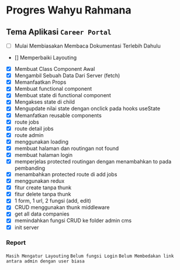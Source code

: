 # Progres Wahyu Rahmana
## Tema Aplikasi `Career Portal`
- [ ] Mulai Membiasakan Membaca Dokumentasi Terlebih Dahulu
- [] Memperbaiki Layouting
- [x] Membuat Class Component Awal
- [x] Mengambil Sebuah Data Dari Server (fetch)
- [x] Memanfaatkan Props
- [x] Membuat functional component
- [x] Membuat state di functional component
- [x] Mengakses state di child
- [x] Mengupdate nilai state dengan onclick pada hooks useState
- [x] Memanfatkan reusable components
- [x] route jobs
- [x] route detail jobs
- [x] route admin
- [x] menggunakan loading
- [x] membuat halaman dan routingan not found
- [x] membuat halaman login
- [x] memperjelas protected routingan dengan menambahkan to pada pembanding
- [x] menambahkan protected route di add jobs
- [x] menggunakan redux
- [x] fitur create tanpa thunk 
- [x] fitur delete tanpa thunk
- [x] 1 form, 1 url, 2 fungsi (add, edit)
- [x] CRUD menggunakan thunk middleware
- [x] get all data companies
- [x] memindahkan fungsi CRUD ke folder admin cms
- [x] init server
### Report
`Masih Mengatur Layouting`
`Belum fungsi Login`
`Belum Membedakan link antara admin dengan user biasa`